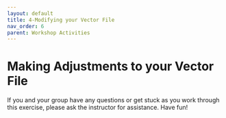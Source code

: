 ```yaml
---
layout: default
title: 4-Modifying your Vector File
nav_order: 6
parent: Workshop Activities
---
```

# Making Adjustments to your Vector File

If you and your group have any questions or get stuck as you work through this exercise, please ask the instructor for assistance.  Have fun!
